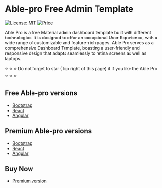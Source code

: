 # Able-pro Free Admin Template

[![License: MIT](https://img.shields.io/badge/License-MIT-yellow.svg)](https://opensource.org/licenses/MIT)
[![Price](https://img.shields.io/badge/price-FREE-0098f7.svg)](https://github.com/codedthemes/able-pro-free-admin-dashboard-template/blob/master/LICENSE)

Able Pro is a free Material admin dashboard template built with different technologies. It is designed to offer an exceptional User Experience, with a wide range of customizable and feature-rich pages. Able Pro serves as a comprehensive Dashboard Template, boasting a user-friendly and responsive design that adapts seamlessly to retina screens as well as laptops.

:star: :star: :star: Do not forget to star (Top right of this page) it if you like the Able Pro :star: :star: :star:

## Free Able-pro versions
- [Bootstrap](https://ableproadmin.com/bootstrap/free/)
- [React](https://ableproadmin.com/react/free/)
- [Angular](https://ableproadmin.com/angular/free/)

## Premium Able-pro versions
- [Bootstrap](https://ableproadmin.com/bootstrap/default)
- [React](https://ableproadmin.com/react)
- [Angular](https://ableproadmin.com/angular/default)

## Buy Now
- [Premium version](https://links.codedthemes.com/fCkWk)
